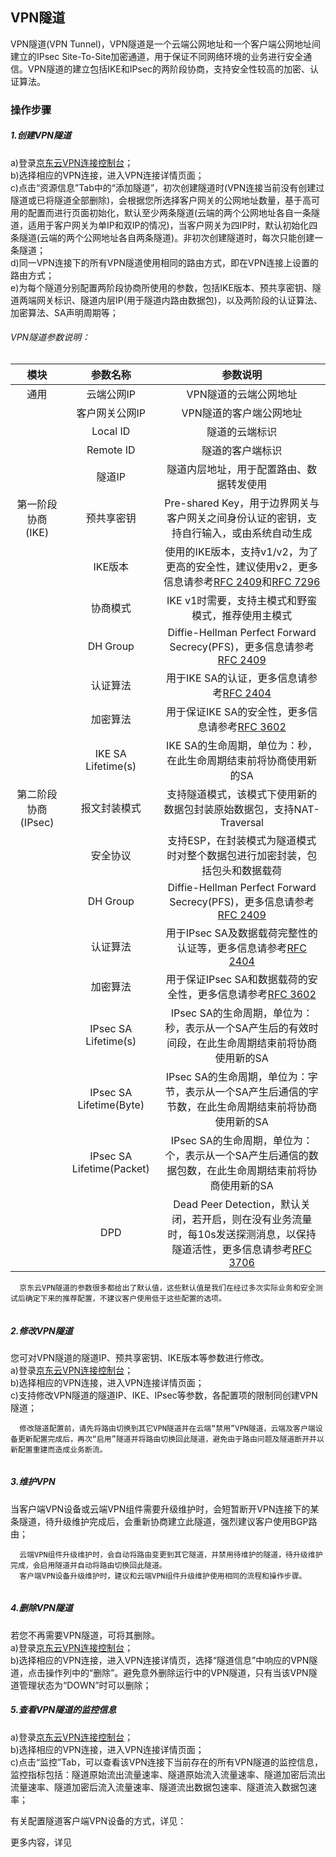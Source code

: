 ## VPN隧道
VPN隧道(VPN Tunnel)，VPN隧道是一个云端公网地址和一个客户端公网地址间建立的IPsec Site-To-Site加密通道，用于保证不同网络环境的业务进行安全通信。VPN隧道的建立包括IKE和IPsec的两阶段协商，支持安全性较高的加密、认证算法。    </br>

### 操作步骤
##### 1.创建VPN隧道
a)登录[京东云VPN连接控制台](https://cns-console.jdcloud.com/host/vpnConnection/list)；  </br>
b)选择相应的VPN连接，进入VPN连接详情页面；</br>
c)点击“资源信息”Tab中的“添加隧道”，初次创建隧道时(VPN连接当前没有创建过隧道或已将隧道全部删除)，会根据您所选择客户网关的公网地址数量，基于高可用的配置而进行页面初始化，默认至少两条隧道(云端的两个公网地址各自一条隧道，适用于客户网关为单IP和双IP的情况)，当客户网关为四IP时，默认初始化四条隧道(云端的两个公网地址各自两条隧道)。非初次创建隧道时，每次只能创建一条隧道； </br>
d)同一VPN连接下的所有VPN隧道使用相同的路由方式，即在VPN连接上设置的路由方式；</br>
e)为每个隧道分别配置两阶段协商所使用的参数，包括IKE版本、预共享密钥、隧道两端网关标识、隧道内层IP(用于隧道内路由数据包)，以及两阶段的认证算法、加密算法、SA声明周期等；</br>

###### VPN隧道参数说明：
|        模块         |         参数名称          |                                                                               参数说明                                                                               |
|:-------------------:|:-------------------------:|:--------------------------------------------------------------------------------------------------------------------------------------------------------------------:|
|        通用         |        云端公网IP         |                                                                        VPN隧道的云端公网地址                                                                         |
|                     |      客户网关公网IP       |                                                                       VPN隧道的客户端公网地址                                                                        |
|                     |         Local ID          |                                                                            隧道的云端标识                                                                            |
|                     |         Remote ID         |                                                                           隧道的客户端标识                                                                           |
|                     |          隧道IP           |                                                               隧道内层地址，用于配置路由、数据转发使用                                                               |
|  第一阶段协商(IKE)  |        预共享密钥         |                                       Pre-shared Key，用于边界网关与客户网关之间身份认证的密钥，支持自行输入，或由系统自动生成                                       |
|                     |          IKE版本          | 使用的IKE版本，支持v1/v2，为了更高的安全性，建议使用v2，更多信息请参考[RFC 2409](http://tools.ietf.org/html/rfc2409)和[RFC 7296](http://tools.ietf.org/html/rfc7296) |
|                     |         协商模式          |                                                          IKE v1时需要，支持主模式和野蛮模式，推荐使用主模式                                                          |
|                     |         DH Group          |                              Diffie-Hellman Perfect Forward Secrecy(PFS)，更多信息请参考[RFC 2409](http://tools.ietf.org/html/rfc2409)                               |
|                     |         认证算法          |                                            用于IKE SA的认证，更多信息请参考[RFC 2404](http://tools.ietf.org/html/rfc2404)                                            |
|                     |         加密算法          |                                         用于保证IKE SA的安全性，更多信息请参考[RFC 3602](http://tools.ietf.org/html/rfc3602)                                         |
|                     |    IKE SA Lifetime(s)     |                                                   IKE SA的生命周期，单位为：秒，在此生命周期结束前将协商使用新的SA                                                   |
| 第二阶段协商(IPsec) |       报文封装模式        |                                                支持隧道模式，该模式下使用新的数据包封装原始数据包，支持NAT-Traversal                                                 |
|                     |         安全协议          |                                             支持ESP，在封装模式为隧道模式时对整个数据包进行加密封装，包括包头和数据载荷                                              |
|                     |         DH Group          |                              Diffie-Hellman Perfect Forward Secrecy(PFS)，更多信息请参考[RFC 2409](http://tools.ietf.org/html/rfc2409)                               |
|                     |         认证算法          |                                  用于IPsec SA及数据载荷完整性的认证等，更多信息请参考[RFC 2404](http://tools.ietf.org/html/rfc2404)                                  |
|                     |         加密算法          |                                   用于保证IPsec SA和数据载荷的安全性，更多信息请参考[RFC 3602](http://tools.ietf.org/html/rfc3602)                                   |
|                     |   IPsec SA Lifetime(s)    |                                  IPsec SA的生命周期，单位为：秒，表示从一个SA产生后的有效时间段，在此生命周期结束前将协商使用新的SA                                  |
|                     |  IPsec SA Lifetime(Byte)  |                                 IPsec SA的生命周期，单位为：字节，表示从一个SA产生后通信的字节数，在此生命周期结束前将协商使用新的SA                                 |
|                     | IPsec SA Lifetime(Packet) |                                 IPsec SA的生命周期，单位为：个，表示从一个SA产生后通信的数据包数，在此生命周期结束前将协商使用新的SA                                 |
|                     |            DPD            |      Dead Peer Detection，默认关闭，若开启，则在没有业务流量时，每10s发送探测消息，以保持隧道活性，更多信息请参考[RFC 3706](http://tools.ietf.org/html/rfc3706)      |

```
  京东云VPN隧道的参数很多都给出了默认值，这些默认值是我们在经过多次实际业务和安全测试后确定下来的推荐配置，不建议客户使用低于这些配置的选项。
```
![]()

##### 2.修改VPN隧道
您可对VPN隧道的隧道IP、预共享密钥、IKE版本等参数进行修改。</br>
a)登录[京东云VPN连接控制台](https://cns-console.jdcloud.com/host/vpnConnection/list)；  </br>
b)选择相应的VPN连接，进入VPN连接详情页面；</br>
c)支持修改VPN隧道的隧道IP、IKE、IPsec等参数，各配置项的限制同创建VPN隧道；</br>
```
  修改隧道配置前，请先将路由切换到其它VPN隧道并在云端“禁用”VPN隧道，云端及客户端设备更新配置完成后，再次“启用”隧道并将路由切换回此隧道，避免由于路由问题及隧道断开并以新配置重建而造成业务断流。
```
![]()

##### 3.维护VPN
当客户端VPN设备或云端VPN组件需要升级维护时，会短暂断开VPN连接下的某条隧道，待升级维护完成后，会重新协商建立此隧道，强烈建议客户使用BGP路由；

```
  云端VPN组件升级维护时，会自动将路由变更到其它隧道，并禁用待维护的隧道，待升级维护完成，会启用隧道并自动将路由切换回此隧道。
  客户端VPN设备升级维护时，建议和云端VPN组件升级维护使用相同的流程和操作步骤。
```
![]()


##### 4.删除VPN隧道
若您不再需要VPN隧道，可将其删除。</br>
a)登录[京东云VPN连接控制台](https://cns-console.jdcloud.com/host/vpnConnection/list)；  </br>
b)选择相应的VPN连接，进入VPN连接详情页，选择“隧道信息”中响应的VPN隧道，点击操作列中的“删除”。避免意外删除运行中的VPN隧道，只有当该VPN隧道管理状态为“DOWN”时可以删除；</br>
![]()

##### 5.查看VPN隧道的监控信息
a)登录[京东云VPN连接控制台](https://cns-console.jdcloud.com/host/vpnConnection/list)；  </br>
b)选择相应的VPN连接，进入VPN连接详情页面；</br>
c)点击“监控”Tab，可以查看该VPN连接下当前存在的所有VPN隧道的监控信息，监控指标包括：隧道原始流出流量速率、隧道原始流入流量速率、隧道加密后流出流量速率、隧道加密后流入流量速率、隧道流出数据包速率、隧道流入数据包速率；</br>

有关配置隧道客户端VPN设备的方式，详见：[]()


更多内容，详见[]()
